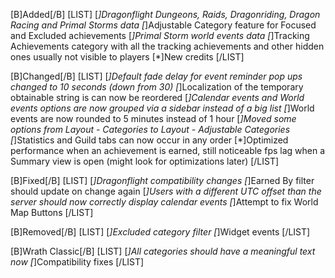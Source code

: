 [B]Added[/B]
[LIST]
[*]Dragonflight Dungeons, Raids, Dragonriding, Dragon Racing and Primal Storms data
[*]Adjustable Category feature for Focused and Excluded achievements
[*]Primal Storm world events data
[*]Tracking Achievements category with all the tracking achievements and other hidden ones usually not visible to players
[*]New credits
[/LIST]

[B]Changed[/B]
[LIST]
[*]Default fade delay for event reminder pop ups changed to 10 seconds (down from 30)
[*]Localization of the temporary obtainable string is can now be reordered
[*]Calendar events and World events options are now grouped via a sidebar instead of a big list
[*]World events are now rounded to 5 minutes instead of 1 hour
[*]Moved some options from Layout - Categories to Layout - Adjustable Categories
[*]Statistics and Guild tabs can now occur in any order
[*]Optimized performance when an achievement is earned, still noticeable fps lag when a Summary view is open (might look for optimizations later)
[/LIST]

[B]Fixed[/B]
[LIST]
[*]Dragonflight compatibility changes
[*]Earned By filter should update on change again
[*]Users with a different UTC offset than the server should now correctly display calendar events
[*]Attempt to fix World Map Buttons
[/LIST]

[B]Removed[/B]
[LIST]
[*]Excluded category filter
[*]Widget events
[/LIST]

[B]Wrath Classic[/B]
[LIST]
[*]All categories should have a meaningful text now
[*]Compatibility fixes
[/LIST]
